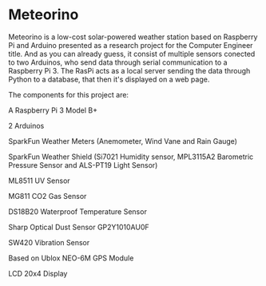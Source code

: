 # Meteorino
Meteorino is a low-cost solar-powered weather station based on Raspberry Pi and Arduino presented as a research project for the Computer Engineer title.
And as you can already guess, it consist of multiple sensors conected to two Arduinos, who send data through serial communication to a Raspberry Pi 3. The RasPi acts as a local server sending the data through Python to a database, that then it's displayed on a web page. 

The components for this project are:

A Raspberry Pi 3 Model B+

2 Arduinos

SparkFun Weather Meters (Anemometer, Wind Vane and Rain Gauge)

SparkFun Weather Shield (Si7021 Humidity sensor, MPL3115A2 Barometric Pressure Sensor and ALS-PT19 Light Sensor)

ML8511 UV Sensor

MG811 CO2 Gas Sensor

DS18B20 Waterproof Temperature Sensor

Sharp Optical Dust Sensor GP2Y1010AU0F

SW420 Vibration Sensor

Based on Ublox NEO-6M GPS Module

LCD 20x4 Display
